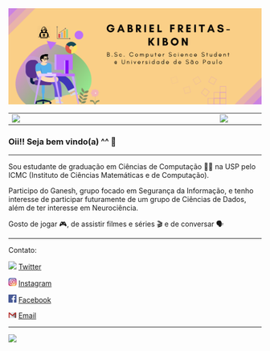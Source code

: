 <img src="images/GitHub Cover.png" alt="GitHub Cover" class="align">

<center>
  <table>
    <tr>
        <td><img width="400px" align="left" src="https://github-readme-stats.vercel.app/api/top-langs/?username=kibonusp&hide=html&layout=compact&theme=buefy" /></td>
        <td><img width="495px" align="left" src="https://github-readme-stats.vercel.app/api?username=kibonusp&theme=buefy"/></td>
    </tr>   
  </table>
</center>  

### Oii!! Seja bem vindo(a) ^^ 👋

---

Sou estudante de graduação em Ciências de Computação 👨‍💻 na USP pelo ICMC (Instituto de Ciências Matemáticas e de Computação).

Participo do Ganesh, grupo focado em Segurança da Informação, e tenho interesse de participar futuramente de um grupo de Ciências de Dados, além de ter interesse em Neurociência.

Gosto de jogar 🎮, de assistir filmes e séries 🎬 e de conversar 🗣

---

Contato:

<a href="https://twitter.com/kibonfxv"><img src="./images/download.png" width="16"></img></a> [Twitter](https://twitter.com/kibonfxv)

<a href="https://www.instagram.com/gabriel_fxv/"><img src="./images/instagram.png" width="16"></img></a> [Instagram](https://www.instagram.com/gabriel_fxv/)   

<a href="https://web.facebook.com/profile.php?id=100007778132387&viewas="><img src="./images/facebook.png" width="16"></img></a> [Facebook](https://web.facebook.com/profile.php?id=100007778132387&viewas=)  

<a href="mailto:gabriel.vasconcelos@usp.br"><img src="./images/email.png" width="16"></img></a> [Email](mailto:gabriel.vasconcelos@usp.br)

---

![](https://komarev.com/ghpvc/?username=kibonusp&style=flat)

